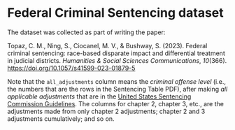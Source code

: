 # Federal Criminal Sentencing dataset

The dataset was collected as part of writing the paper: 

Topaz, C. M., Ning, S., Ciocanel, M. V., & Bushway, S. (2023). Federal criminal sentencing: race-based disparate impact and differential treatment in judicial districts. 
_Humanities & Social Sciences Communications_, _10_(366). https://doi.org/10.1057/s41599-023-01879-5

Note that the `all_adjustments` column means the _criminal offense level_ (i.e., the numbers that are the rows in the Sentencing Table PDF), after making _all applicable adjustments_ that are in the [United States Sentencing Commission Guidelines](https://www.ussc.gov/guidelines). 
The columns for chapter 2, chapter 3, etc., are the adjustments made from only chapter 2 adjustments; chapter 2 and 3 adjustments cumulatively; and so on. 

